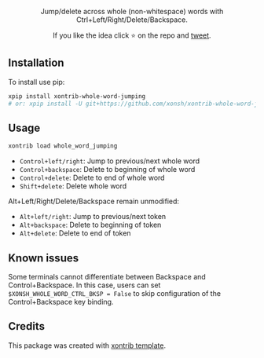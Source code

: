 <p align="center">
Jump/delete across whole (non-whitespace) words with Ctrl+Left/Right/Delete/Backspace.
</p>

<p align="center">
If you like the idea click ⭐ on the repo and <a href="https://twitter.com/intent/tweet?text=Nice%20xontrib%20for%20the%20xonsh%20shell!&url=https://github.com/xonsh/xontrib-whole-word-jumping" target="_blank">tweet</a>.
</p>


## Installation

To install use pip:

```bash
xpip install xontrib-whole-word-jumping
# or: xpip install -U git+https://github.com/xonsh/xontrib-whole-word-jumping
```

## Usage

```bash
xontrib load whole_word_jumping
```

* `Control+left/right`: Jump to previous/next whole word
* `Control+backspace`: Delete to beginning of whole word
* `Control+delete`: Delete to end of whole word
* `Shift+delete`: Delete whole word

Alt+Left/Right/Delete/Backspace remain unmodified:

* `Alt+left/right`: Jump to previous/next token
* `Alt+backspace`: Delete to beginning of token
* `Alt+delete`: Delete to end of token

## Known issues

Some terminals cannot differentiate between Backspace and Control+Backspace.
In this case, users can set `$XONSH_WHOLE_WORD_CTRL_BKSP = False` to skip
configuration of the Control+Backspace key binding.

## Credits

This package was created with [xontrib template](https://github.com/xonsh/xontrib-template).

